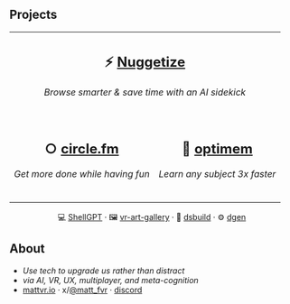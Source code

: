 ## Projects
<p align="center">
<table align="center">
  
<tr>
<td colspan="2"  valign="top" align="center">
  
## **⚡️ [Nuggetize](https://nuggetize.com)**  
*Browse smarter & save time with an AI sidekick* 
<br /><br />

</td>
</tr>
<tr>
<td valign="top" align="center">

## **○ [circle.fm](https://circle.fm)**  
*Get more done while having fun* 
<br /><br />
</td>
<td valign="top" align="center">

## **🌿 [optimem](https://optimem.org)**  
*Learn any subject 3x faster*
<br /><br />
</td>
</tr>
</table>
</p>

<p align="center"> 💻 <a href="https://github.com/mattvr/shellgpt">ShellGPT</a> · 🖼️ <a href="https://github.com/mattvr/vr-art-gallery">vr-art-gallery</a> · 🔨 <a href="https://github.com/mattvr/dsbuild">dsbuild</a> · ⚙️ <a href="https://github.com/mattvr/dgen">dgen</a> </p>

## About

- *Use tech to upgrade us rather than distract*
- *via AI, VR, UX, multiplayer, and meta-cognition*
- [mattvr.io](https://mattvr.io) · x/[@matt_fvr](https://mattvr.io/twitter) · [discord](https://orgsoft.org/discord)
